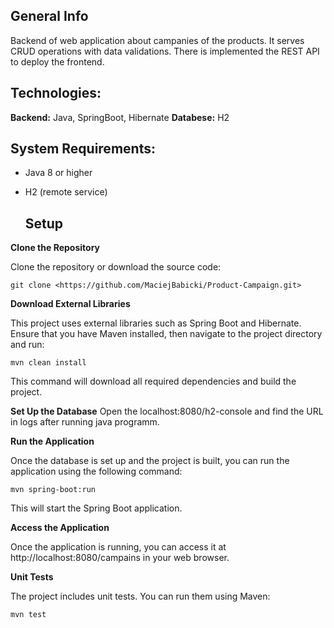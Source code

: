 ## General Info
Backend of web application about campanies of the products. It serves CRUD operations with data validations. There is implemented the REST API to deploy the frontend.  

## Technologies:

**Backend:** Java, SpringBoot, Hibernate
**Databese:** H2

## System Requirements:

- Java 8 or higher
- H2 (remote service)

  ## Setup
**Clone the Repository**

Clone the repository or download the source code:
```
git clone <https://github.com/MaciejBabicki/Product-Campaign.git>
```
**Download External Libraries**

This project uses external libraries such as Spring Boot and Hibernate. Ensure that you have Maven installed, then navigate to the project directory and run:
```
mvn clean install
```
This command will download all required dependencies and build the project.

**Set Up the Database**
Open the localhost:8080/h2-console and find the URL in logs after running java programm.

**Run the Application**

Once the database is set up and the project is built, you can run the application using the following command:
```
mvn spring-boot:run
```
This will start the Spring Boot application.

**Access the Application**

Once the application is running, you can access it at http://localhost:8080/campains in your web browser.

**Unit Tests**

The project includes unit tests. You can run them using Maven:
```
mvn test
```
